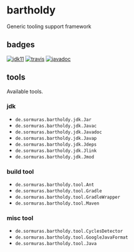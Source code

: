 # bartholdy
Generic tooling support framework

## badges
[![jdk11](https://img.shields.io/badge/jdk-11-blue.svg)](http://jdk.java.net/11/)
[![travis](https://travis-ci.com/sormuras/bartholdy.svg?branch=master)](https://travis-ci.com/sormuras/bartholdy)
[![javadoc](https://javadoc.io/badge/de.sormuras/bartholdy.svg)](https://javadoc.io/doc/de.sormuras/bartholdy)

## tools

Available tools.

### jdk

- `de.sormuras.bartholdy.jdk.Jar`
- `de.sormuras.bartholdy.jdk.Javac`
- `de.sormuras.bartholdy.jdk.Javadoc`
- `de.sormuras.bartholdy.jdk.Javap`
- `de.sormuras.bartholdy.jdk.Jdeps`
- `de.sormuras.bartholdy.jdk.Jlink`
- `de.sormuras.bartholdy.jdk.Jmod`

### build tool

- `de.sormuras.bartholdy.tool.Ant`
- `de.sormuras.bartholdy.tool.Gradle`
- `de.sormuras.bartholdy.tool.GradleWrapper`
- `de.sormuras.bartholdy.tool.Maven`

### misc tool

- `de.sormuras.bartholdy.tool.CyclesDetector`
- `de.sormuras.bartholdy.tool.GoogleJavaFormat`
- `de.sormuras.bartholdy.tool.Java`
